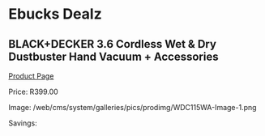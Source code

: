 
# Ebucks Dealz
## BLACK+DECKER 3.6 Cordless Wet & Dry Dustbuster Hand Vacuum + Accessories
[Product Page](https://www.ebucks.com/web/shop/productSelected.do?prodId=1187268930&catId=998409624)

Price: R399.00

Image: /web/cms/system/galleries/pics/prodimg/WDC115WA-Image-1.png

Savings: 


	